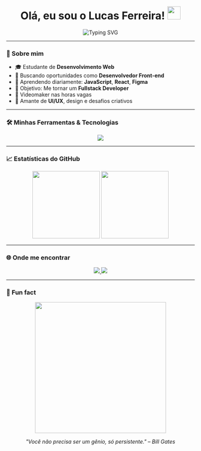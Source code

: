 <h1 align="center">Olá, eu sou o Lucas Ferreira! <img src="https://media.giphy.com/media/hvRJCLFzcasrR4ia7z/giphy.gif" width="35"></h1>

<p align="center">
  <img src="https://readme-typing-svg.herokuapp.com?font=Fira+Code&weight=500&size=24&pause=1000&color=00F7FF&center=true&vCenter=true&multiline=true&width=600&height=100&lines=Front-end+em+evolução+🚀;Code+%2B+Criatividade+%3D+❤️;Criando+projetos+com+alma+de+UI%2FUX+🎨;Eterno+aprendiz+%F0%9F%93%9A" alt="Typing SVG" />
</p>

---

### 💫 Sobre mim

- 🎓 Estudante de **Desenvolvimento Web**
- 🚀 Buscando oportunidades como **Desenvolvedor Front-end**
- 🌱 Aprendendo diariamente: **JavaScript**, **React**, **Figma**
- 🧠 Objetivo: Me tornar um **Fullstack Developer**
- 🎥 Videomaker nas horas vagas
- 🎨 Amante de **UI/UX**, design e desafios criativos

---

### 🛠️ Minhas Ferramentas & Tecnologias

<p align="center">
  <img src="https://skillicons.dev/icons?i=html,css,js,react,figma,git,vscode" />
</p>

---

### 📈 Estatísticas do GitHub

<div align="center">
  <img height="180em" src="https://github-readme-stats.vercel.app/api?username=Lucas-tech-silva&show_icons=true&theme=tokyonight&count_private=true&hide_border=true"/>
  <img height="180em" src="https://github-readme-stats.vercel.app/api/top-langs/?username=Lucas-tech-silva&layout=compact&theme=tokyonight&hide_border=true"/>
</div>

---

### 🌐 Onde me encontrar

<p align="center">
  <a href="https://www.linkedin.com/in/seu-usuario" target="_blank">
    <img src="https://img.shields.io/badge/LinkedIn-0A66C2?style=for-the-badge&logo=linkedin&logoColor=white"/>
  </a>
  <a href="mailto:lucas@email.com">
    <img src="https://img.shields.io/badge/E--mail-D14836?style=for-the-badge&logo=gmail&logoColor=white"/>
  </a>
</p>

---

### 🎉 Fun fact

<p align="center">
  <img src="https://media.giphy.com/media/qgQUggAC3Pfv687qPC/giphy.gif" width="350" />
</p>

<p align="center">
  <i>"Você não precisa ser um gênio, só persistente." – Bill Gates</i>
</p>
